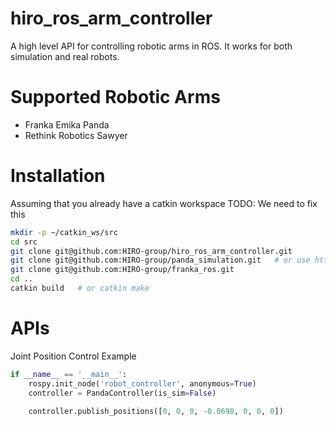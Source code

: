 # hiro_ros_arm_controller
A high level API for controlling robotic arms in ROS.
It works for both simulation and real robots.

# Supported Robotic Arms
- Franka Emika Panda
- Rethink Robotics Sawyer

# Installation
Assuming that you already have a catkin workspace
TODO: We need to fix this
```sh
mkdir -p ~/catkin_ws/src
cd src
git clone git@github.com:HIRO-group/hiro_ros_arm_controller.git
git clone git@github.com:HIRO-group/panda_simulation.git   # or use https://github.com/erdalpekel/panda_simulation
git clone git@github.com:HIRO-group/franka_ros.git
cd ..
catkin build   # or catkin make
```

# APIs

Joint Position Control Example
```py
if __name__ == '__main__':
    rospy.init_node('robot_controller', anonymous=True)
    controller = PandaController(is_sim=False)

    controller.publish_positions([0, 0, 0, -0.0698, 0, 0, 0])
```
